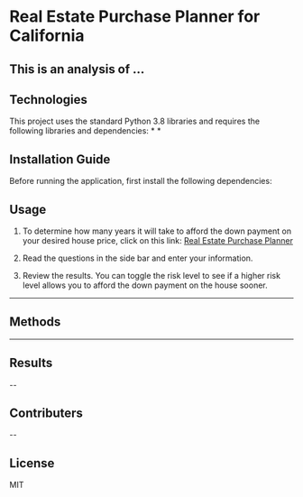 # Real Estate Purchase Planner for California 
This is an analysis of ...
---

## Technologies
This project uses the standard Python 3.8 libraries and requires the following libraries and dependencies:
* 
* 

## Installation Guide
Before running the application, first install the following dependencies:


## Usage 
1. To determine how many years it will take to afford the down payment on your desired house price, click on this link:
[Real Estate Purchase Planner](https://share.streamlit.io/vladislavglupak/real-estate-purchase-planner/main/app.py)

2. Read the questions in the side bar and enter your information.

3. Review the results. You can toggle the risk level to see if a higher risk level allows you to afford the down payment on the house sooner. 

---

## Methods

---

## Results

--

## Contributers


--

## License 
MIT